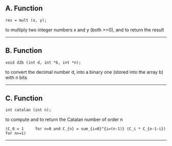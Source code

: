 ## A. Function ##

```res = mult (x, y);```

to multiply two integer numbers x and y (both >=0), and to return the result
__________________

## B. Function ##
```void d2b (int d, int *b, int *n);```

to convert the decimal number d, into a binary one (stored into the
array b) with n bits
__________________

## C. Function ##
```int catalan (int n);```

to compute and to return the Catalan number of order n

`(C_0 = 1     for n=0
and
C_{n} = sum_{i=0}^{i=(n-1)} (C_i * C_{n-1-i})     for n>=1)`
__________________

